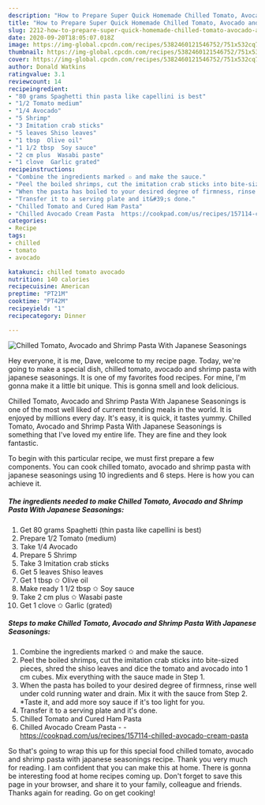 ```yaml
---
description: "How to Prepare Super Quick Homemade Chilled Tomato, Avocado and Shrimp Pasta With Japanese Seasonings"
title: "How to Prepare Super Quick Homemade Chilled Tomato, Avocado and Shrimp Pasta With Japanese Seasonings"
slug: 2212-how-to-prepare-super-quick-homemade-chilled-tomato-avocado-and-shrimp-pasta-with-japanese-seasonings
date: 2020-09-20T18:05:07.018Z
image: https://img-global.cpcdn.com/recipes/5382460121546752/751x532cq70/chilled-tomato-avocado-and-shrimp-pasta-with-japanese-seasonings-recipe-main-photo.jpg
thumbnail: https://img-global.cpcdn.com/recipes/5382460121546752/751x532cq70/chilled-tomato-avocado-and-shrimp-pasta-with-japanese-seasonings-recipe-main-photo.jpg
cover: https://img-global.cpcdn.com/recipes/5382460121546752/751x532cq70/chilled-tomato-avocado-and-shrimp-pasta-with-japanese-seasonings-recipe-main-photo.jpg
author: Donald Watkins
ratingvalue: 3.1
reviewcount: 14
recipeingredient:
- "80 grams Spaghetti thin pasta like capellini is best"
- "1/2 Tomato medium"
- "1/4 Avocado"
- "5 Shrimp"
- "3 Imitation crab sticks"
- "5 leaves Shiso leaves"
- "1 tbsp  Olive oil"
- "1 1/2 tbsp  Soy sauce"
- "2 cm plus  Wasabi paste"
- "1 clove  Garlic grated"
recipeinstructions:
- "Combine the ingredients marked ✩ and make the sauce."
- "Peel the boiled shrimps, cut the imitation crab sticks into bite-sized pieces, shred the shiso leaves and dice the tomato and avocado into 1 cm cubes. Mix everything with the sauce made in Step 1."
- "When the pasta has boiled to your desired degree of firmness, rinse well under cold running water and drain. Mix it with the sauce from Step 2. *Taste it, and add more soy sauce if it&#39;s too light for you."
- "Transfer it to a serving plate and it&#39;s done."
- "Chilled Tomato and Cured Ham Pasta"
- "Chilled Avocado Cream Pasta  https://cookpad.com/us/recipes/157114-chilled-avocado-cream-pasta"
categories:
- Recipe
tags:
- chilled
- tomato
- avocado

katakunci: chilled tomato avocado 
nutrition: 140 calories
recipecuisine: American
preptime: "PT21M"
cooktime: "PT42M"
recipeyield: "1"
recipecategory: Dinner

---
```



![Chilled Tomato, Avocado and Shrimp Pasta With Japanese Seasonings](https://img-global.cpcdn.com/recipes/5382460121546752/751x532cq70/chilled-tomato-avocado-and-shrimp-pasta-with-japanese-seasonings-recipe-main-photo.jpg)

Hey everyone, it is me, Dave, welcome to my recipe page. Today, we're going to make a special dish, chilled tomato, avocado and shrimp pasta with japanese seasonings. It is one of my favorites food recipes. For mine, I'm gonna make it a little bit unique. This is gonna smell and look delicious.

Chilled Tomato, Avocado and Shrimp Pasta With Japanese Seasonings is one of the most well liked of current trending meals in the world. It is enjoyed by millions every day. It's easy, it is quick, it tastes yummy. Chilled Tomato, Avocado and Shrimp Pasta With Japanese Seasonings is something that I've loved my entire life. They are fine and they look fantastic.




To begin with this particular recipe, we must first prepare a few components. You can cook chilled tomato, avocado and shrimp pasta with japanese seasonings using 10 ingredients and 6 steps. Here is how you can achieve it.

<!--inarticleads1-->

##### The ingredients needed to make Chilled Tomato, Avocado and Shrimp Pasta With Japanese Seasonings:

1. Get 80 grams Spaghetti (thin pasta like capellini is best)
1. Prepare 1/2 Tomato (medium)
1. Take 1/4 Avocado
1. Prepare 5 Shrimp
1. Take 3 Imitation crab sticks
1. Get 5 leaves Shiso leaves
1. Get 1 tbsp ✩ Olive oil
1. Make ready 1 1/2 tbsp ✩ Soy sauce
1. Take 2 cm plus ✩ Wasabi paste
1. Get 1 clove ✩ Garlic (grated)




<!--inarticleads2-->

##### Steps to make Chilled Tomato, Avocado and Shrimp Pasta With Japanese Seasonings:

1. Combine the ingredients marked ✩ and make the sauce.
1. Peel the boiled shrimps, cut the imitation crab sticks into bite-sized pieces, shred the shiso leaves and dice the tomato and avocado into 1 cm cubes. Mix everything with the sauce made in Step 1.
1. When the pasta has boiled to your desired degree of firmness, rinse well under cold running water and drain. Mix it with the sauce from Step 2. *Taste it, and add more soy sauce if it&#39;s too light for you.
1. Transfer it to a serving plate and it&#39;s done.
1. Chilled Tomato and Cured Ham Pasta
1. Chilled Avocado Cream Pasta -  - https://cookpad.com/us/recipes/157114-chilled-avocado-cream-pasta




So that's going to wrap this up for this special food chilled tomato, avocado and shrimp pasta with japanese seasonings recipe. Thank you very much for reading. I am confident that you can make this at home. There is gonna be interesting food at home recipes coming up. Don't forget to save this page in your browser, and share it to your family, colleague and friends. Thanks again for reading. Go on get cooking!
